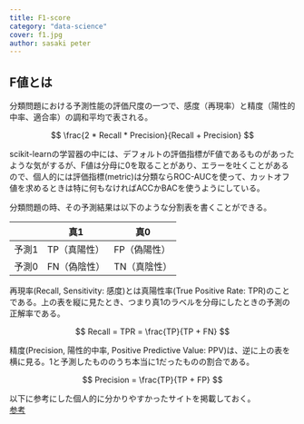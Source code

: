 ```yaml
---
title: F1-score
category: "data-science"
cover: f1.jpg
author: sasaki peter
---
```


## F値とは

分類問題における予測性能の評価尺度の一つで、感度（再現率）と精度（陽性的中率、適合率）の調和平均で表される。

$$
\frac{2 * Recall * Precision}{Recall + Precision}
$$

scikit-learnの学習器の中には、デフォルトの評価指標がF値であるものがあったような気がするが、F値は分母に0を取ることがあり、エラーを吐くことがあるので、個人的には評価指標(metric)は分類ならROC-AUCを使って、カットオフ値を求めるときは特に何もなければACCかBACを使うようにしている。

分類問題の時、その予測結果は以下のような分割表を書くことができる。

|       | 真1                          | 真0                    |
| ----- | ---------------------------- | ---------------------- |
| 予測1 | TP（真陽性） | FP（偽陽性）         |
| 予測0 | FN（偽陰性）               | TN（真陰性） |

再現率(Recall, Sensitivity: 感度)とは真陽性率(True Positive Rate: TPR)のことである。上の表を縦に見たとき、つまり真1のラベルを分母にしたときの予測の正解率である。

$$
Recall = TPR = \frac{TP}{TP + FN}
$$

精度(Precision, 陽性的中率, Positive Predictive Value: PPV)は、逆に上の表を横に見る。1と予測したもののうち本当に1だったものの割合である。

$$
Precision = \frac{TP}{TP + FP}
$$

以下に参考にした個人的に分かりやすかったサイトを掲載しておく。  
[参考](https://data.gunosy.io/entry/2016/08/05/115345)